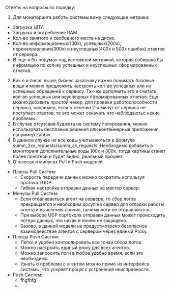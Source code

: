 Ответы на вопросы по порядку:
 1. Для мониторинга работы системы вижу следующие метрики:
  * Загрузка ЦПУ.
  * Загрузка и потребление RAM.
  * Кол-во занятого и свободного места на диске.
  * Кол-во информационных(100х), успешных(200х), перенаправления(300х) и неуспешных(400х и 500х ошибок) ответов от сервера.
  * И еще я бы подумал над кастомной метрикой, которая собирала бы инфрмацию по кол-ву успешных и неуспешных сформированных отчетов.
 2. Как я и писал выше, бизнес заказчику важно понимать базовые вещи и можно предложить настроить кол-во успешных или не успешных обращений к сервису. Так-же дополнить это и считать кол-во успешных или неуспешных сформированных отчетов. Еще можно добавить простой чекер, для  провеки работоспособности сервиса, например, если в течении 2-х минут от сервиса не поступает ответов, то это может означать что наблюдаютьс некие проблемы.
 3. В случае отсутсвия буджета на систему логирования, можно использовать беспланые решения или контейнерные приложения, например Zabbix.
 4. В данном случае не все коды учитываються в формуле summ_2xx_requests/summ_all_requests. Необходимо добавить в мониторинг дополнительные коды 100х и 300х, тогда картины станет более понятной и будет видно, реальный процент.
 5. О плюсах и минусах Pull и Push моделей
   * Плюсы Pull Систем:
     * Cкорость передачи данных можно сократить используя протокол UDP.
     * Гибкая настройка отправки данных на мастер сервер.
   * Минусы Pull Систем:
     * Если отваливаеться агент на сервере, то сбор логов прекращается и необходим досуп на сервер для отладки работы агента и выяснения причин, почему логи не отправляются.
     * При выборе UDP портокола отправки данных может происходить потеря данных, что никак и ничем не защищено.
     * Базово, в данной модели не предустмотрено безопасное взаимодействие агентов с сервером через единый Proxy.
   * Плюсы Push Систем:
     * Легко и удобно контролировать все точки сбора логов.
     * Можно настроить единый proxy для всех агентов.
     * Можно запросить логи в любое удобно время, если это необходимо.
     * Узнать о проблеме с агентом можно прямо из интерфейса системы, что ускряет процесс устранения неисправности.
   * Push Систем:
     * fhgfhfg
     *  
